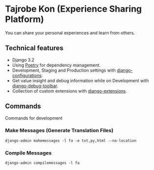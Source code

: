# Tajrobe Kon (Experience Sharing Platform)

You can share your personal experiences and learn from others.

## Technical features

-   Django 3.2
-   Using [Poetry](https://github.com/python-poetry/poetry) for dependency management.
-   Development, Staging and Production settings with [django-configurations](https://django-configurations.readthedocs.org).
-   Get value insight and debug information while on Development with [django-debug-toolbar](https://django-debug-toolbar.readthedocs.org).
-   Collection of custom extensions with [django-extensions](http://django-extensions.readthedocs.org).

## Commands

Commands for development

### Make Messages (Generate Translation Files)

```
django-admin makemessages -l fa -e txt,py,html --no-location
```

### Compile Messages

```
django-admin compilemessages -l fa
```
